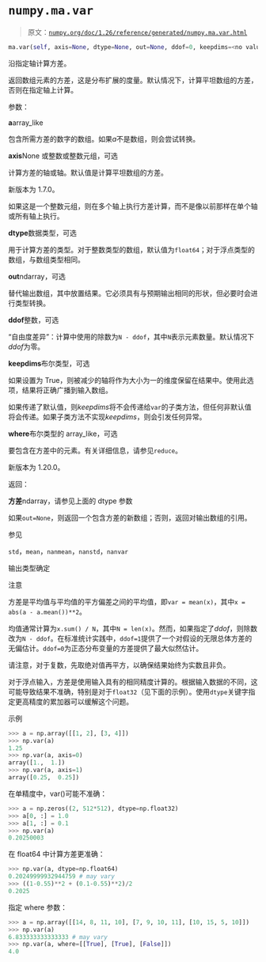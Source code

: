 # `numpy.ma.var`

> 原文：[`numpy.org/doc/1.26/reference/generated/numpy.ma.var.html`](https://numpy.org/doc/1.26/reference/generated/numpy.ma.var.html)

```py
ma.var(self, axis=None, dtype=None, out=None, ddof=0, keepdims=<no value>) = <numpy.ma.core._frommethod object>
```

沿指定轴计算方差。

返回数组元素的方差，这是分布扩展的度量。默认情况下，计算平坦数组的方差，否则在指定轴上计算。

参数：

**a**array_like

包含所需方差的数字的数组。如果*a*不是数组，则会尝试转换。

**axis**None 或整数或整数元组，可选

计算方差的轴或轴。默认值是计算平坦数组的方差。

新版本为 1.7.0。

如果这是一个整数元组，则在多个轴上执行方差计算，而不是像以前那样在单个轴或所有轴上执行。

**dtype**数据类型，可选

用于计算方差的类型。对于整数类型的数组，默认值为`float64`；对于浮点类型的数组，与数组类型相同。

**out**ndarray，可选

替代输出数组，其中放置结果。它必须具有与预期输出相同的形状，但必要时会进行类型转换。

**ddof**整数，可选

“自由度差异”：计算中使用的除数为`N - ddof`，其中`N`表示元素数量。默认情况下*ddof*为零。

**keepdims**布尔类型，可选

如果设置为 True，则被减少的轴将作为大小为一的维度保留在结果中。使用此选项，结果将正确广播到输入数组。

如果传递了默认值，则*keepdims*将不会传递给`var`的子类方法，但任何非默认值将会传递。如果子类方法不实现*keepdims*，则会引发任何异常。

**where**布尔类型的 array_like，可选

要包含在方差中的元素。有关详细信息，请参见`reduce`。

新版本为 1.20.0。

返回：

**方差**ndarray，请参见上面的 dtype 参数

如果`out=None`，则返回一个包含方差的新数组；否则，返回对输出数组的引用。

参见

`std`，`mean`，`nanmean`，`nanstd`，`nanvar`

输出类型确定

注意

方差是平均值与平均值的平方偏差之间的平均值，即`var = mean(x)`，其中`x = abs(a - a.mean())**2`。

均值通常计算为`x.sum() / N`，其中`N = len(x)`。然而，如果指定了*ddof*，则除数改为`N - ddof`。在标准统计实践中，`ddof=1`提供了一个对假设的无限总体方差的无偏估计。`ddof=0`为正态分布变量的方差提供了最大似然估计。

请注意，对于复数，先取绝对值再平方，以确保结果始终为实数且非负。

对于浮点输入，方差是使用输入具有的相同精度计算的。根据输入数据的不同，这可能导致结果不准确，特别是对于`float32`（见下面的示例）。使用`dtype`关键字指定更高精度的累加器可以缓解这个问题。

示例

```py
>>> a = np.array([[1, 2], [3, 4]])
>>> np.var(a)
1.25
>>> np.var(a, axis=0)
array([1.,  1.])
>>> np.var(a, axis=1)
array([0.25,  0.25]) 
```

在单精度中，var()可能不准确：

```py
>>> a = np.zeros((2, 512*512), dtype=np.float32)
>>> a[0, :] = 1.0
>>> a[1, :] = 0.1
>>> np.var(a)
0.20250003 
```

在 float64 中计算方差更准确：

```py
>>> np.var(a, dtype=np.float64)
0.20249999932944759 # may vary
>>> ((1-0.55)**2 + (0.1-0.55)**2)/2
0.2025 
```

指定 where 参数：

```py
>>> a = np.array([[14, 8, 11, 10], [7, 9, 10, 11], [10, 15, 5, 10]])
>>> np.var(a)
6.833333333333333 # may vary
>>> np.var(a, where=[[True], [True], [False]])
4.0 
```
